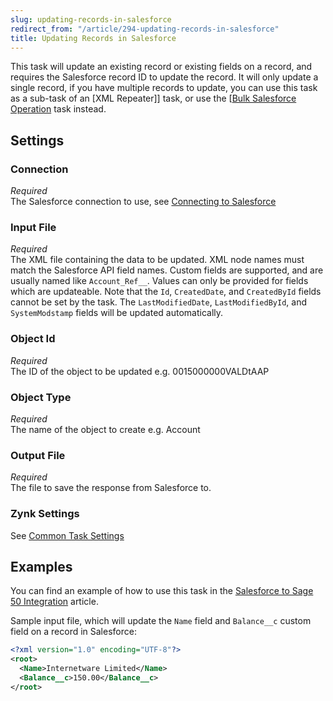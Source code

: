 ```yaml
---
slug: updating-records-in-salesforce
redirect_from: "/article/294-updating-records-in-salesforce"
title: Updating Records in Salesforce
---
```

This task will update an existing record or existing fields on a record, and requires the Salesforce record ID to update the record. It will only update a single record, if you have multiple records to update, you can use this task as a sub-task of an [XML Repeater]] task, or use the [[Bulk Salesforce Operation](xml-repeater]]-task,-or-use-the [[bulk-salesforce-operation) task instead.

## Settings

### Connection 
_Required_  
The Salesforce connection to use, see [Connecting to Salesforce](connecting-to-salesforce)

### Input File
_Required_  
The XML file containing the data to be updated. XML node names must match the Salesforce API field names. Custom fields are supported, and are usually named like `Account_Ref__`. Values can only be provided for fields which are updateable. Note that the `Id`, `CreatedDate`, and `CreatedById` fields cannot be set by the task. The `LastModifiedDate`, `LastModifiedById`, and `SystemModstamp` fields will be updated automatically.

### Object Id
_Required_  
The ID of the object to be updated e.g. 0015000000VALDtAAP

### Object Type
_Required_  
The name of the object to create e.g. Account

### Output File
_Required_  
The file to save the response from Salesforce to.

### Zynk Settings
See [Common Task Settings](common-task-settings)

## Examples
You can find an example of how to use this task in the [Salesforce to Sage 50 Integration](salesforce-to-sage-50-integration) article.

Sample input file, which will update the `Name` field and `Balance__c` custom field on a record in Salesforce:

```xml
<?xml version="1.0" encoding="UTF-8"?>
<root>
  <Name>Internetware Limited</Name>
  <Balance__c>150.00</Balance__c>
</root>
```